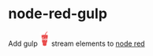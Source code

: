 # node-red-gulp

Add gulp ![gulp](icons/gulp.png) stream elements to [node red](http://nodered.org/)

